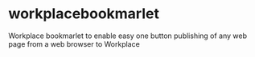 # workplacebookmarlet
Workplace bookmarlet to enable easy one button publishing of any web page from a web browser to Workplace

